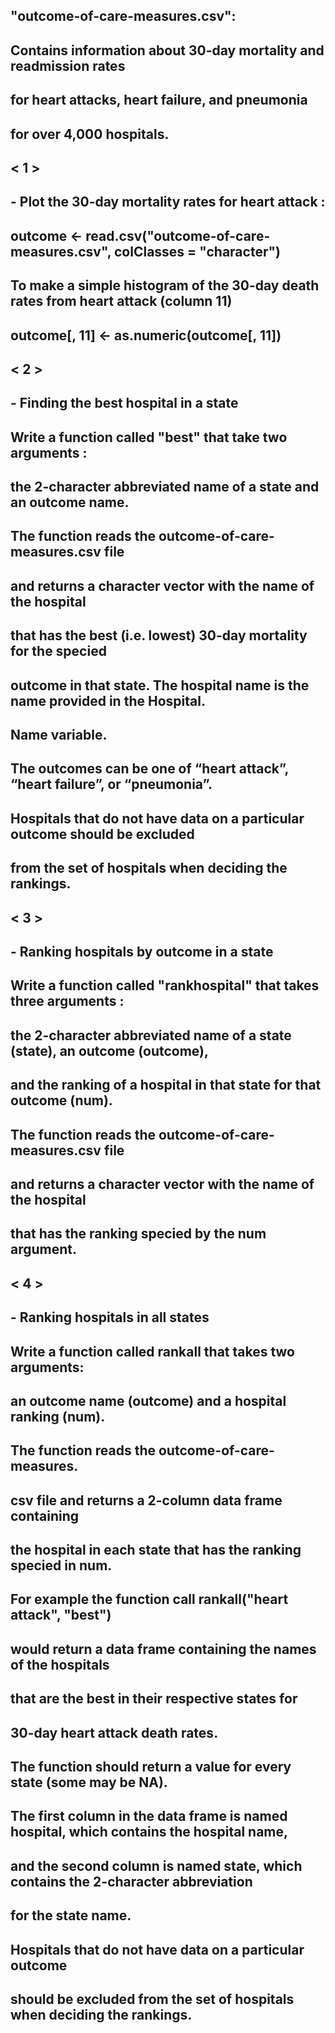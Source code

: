## "outcome-of-care-measures.csv": 
## Contains information about 30-day mortality and readmission rates 
## for heart attacks, heart failure, and pneumonia 
## for over 4,000 hospitals.
##
## < 1 > 
## - Plot the 30-day mortality rates for heart attack :
## outcome <- read.csv("outcome-of-care-measures.csv", colClasses = "character") 
## To make a simple histogram of the 30-day death rates from heart attack (column 11)
## outcome[, 11] <- as.numeric(outcome[, 11]) 
##
## < 2 > 
## - Finding the best hospital in a state 
## Write a function called "best" that take two arguments :
## the 2-character abbreviated name of a state and an outcome name. 
## The function reads the outcome-of-care-measures.csv file 
## and returns a character vector with the name of the hospital 
## that has the best (i.e. lowest) 30-day mortality for the specied 
## outcome in that state. The hospital name is the name provided in the Hospital.
## Name variable. 
## The outcomes can be one of “heart attack”, “heart failure”, or “pneumonia”. 
## Hospitals that do not have data on a particular outcome should be excluded 
## from the set of hospitals when deciding the rankings.
##
## < 3 >
## - Ranking hospitals by outcome in a state 
## Write a function called "rankhospital" that takes three arguments :
## the 2-character abbreviated name of a state (state), an outcome (outcome), 
## and the ranking of a hospital in that state for that outcome (num). 
## The function reads the outcome-of-care-measures.csv file 
## and returns a character vector with the name of the hospital 
## that has the ranking specied by the num argument. 
##
## < 4 >
## - Ranking hospitals in all states
## Write a function called rankall that takes two arguments: 
## an outcome name (outcome) and a hospital ranking (num). 
## The function reads the outcome-of-care-measures.
## csv  file and returns a 2-column data frame containing 
## the hospital in each state that has the ranking specied in num. 
## For example the function call rankall("heart attack", "best") 
## would return a data frame containing the names of the hospitals 
## that are the best in their respective states for 
## 30-day heart attack death rates. 
## The function should return a value for every state (some may be NA). 
## The first column in the data frame is named hospital, which contains the hospital name,
## and the second column is named state, which contains the 2-character abbreviation 
## for the state name. 
## Hospitals that do not have data on a particular outcome 
## should be excluded from the set of hospitals when deciding the rankings.

